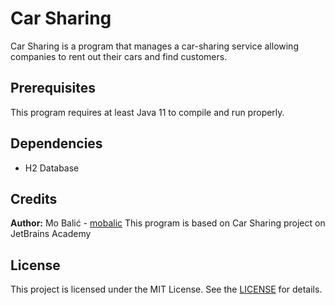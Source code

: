 # Car Sharing
Car Sharing is a program that manages a car-sharing service allowing companies to rent out their cars and find customers.

## Prerequisites
This program requires at least Java 11 to compile and run properly.

## Dependencies
- H2 Database

## Credits

**Author:** Mo Balić - [mobalic](https://github.com/mobalic)
This program is based on Car Sharing project on JetBrains Academy

## License

This project is licensed under the MIT License. See the [LICENSE](https://github.com/mobalic/Car-Sharing/blob/main/LICENSE) for details.
